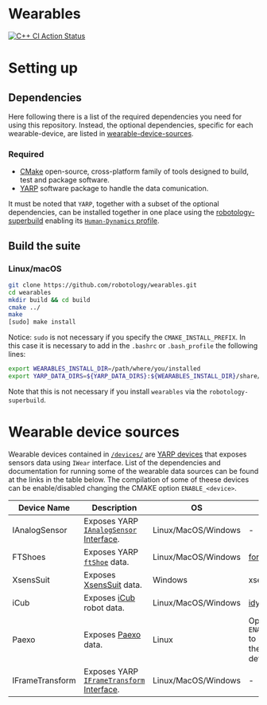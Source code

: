# Wearables

[![C++ CI Action Status](https://github.com/robotology/wearables/workflows/C++%20CI%20Workflow/badge.svg)](https://github.com/robotology/wearables/actions/workflows/ci.yml)

# Setting up
## Dependencies
Here following there is a list of the required dependencies you need for using this repository. Instead, the optional dependencies, specific for each wearable-device, are listed in [wearable-device-sources](#wearable-device-sources).

### Required
* [CMake](https://cmake.org/download/) open-source, cross-platform family of tools designed to build, test and package software.
* [YARP](http://www.yarp.it/) software package to handle the data comunication.

It must be noted that `YARP`, together with a subset of the optional dependencies, can be installed together in one place using the [robotology-superbuild](https://github.com/robotology/robotology-superbuild) enabling its [`Human-Dynamics` profile](https://github.com/robotology/robotology-superbuild#human-dynamics).

## Build the suite
### Linux/macOS

```sh
git clone https://github.com/robotology/wearables.git
cd wearables
mkdir build && cd build
cmake ../
make
[sudo] make install
```
Notice: `sudo` is not necessary if you specify the `CMAKE_INSTALL_PREFIX`. In this case it is necessary to add in the `.bashrc` or `.bash_profile` the following lines:
``` sh
export WEARABLES_INSTALL_DIR=/path/where/you/installed
export YARP_DATA_DIRS=${YARP_DATA_DIRS}:${WEARABLES_INSTALL_DIR}/share/yarp
```
Note that this is not necessary if you install `wearables` via the `robotology-superbuild`.


# Wearable device sources
Wearable devices contained in [`/devices/`](/devices) are [YARP devices](http://www.yarp.it/git-master/note_devices.html) that exposes sensors data using `IWear` interface. List of the dependencies and documentation for running some of the wearable data sources can be found at the links in the table below. The compilation of some of theese devices can be enable/disabled changing the CMAKE option `ENABLE_<device>`.

| Device Name | Description | OS | Dependencies| Documentation |
|---------------|------|---------------|----------------------------------------------------------|------|
| IAnalogSensor | Exposes YARP [`IAnalogSensor` Interface](http://www.yarp.it/git-master/classyarp_1_1dev_1_1IAnalogSensor.html). |  Linux/MacOS/Windows  | - |  - |
| FTShoes | Exposes YARP [`ftShoe`](https://github.com/robotology/forcetorque-yarp-devices/tree/master/ftShoe) data. |  Linux/MacOS/Windows   | [forcetorque-yarp-devices](https://github.com/robotology/forcetorque-yarp-devices) | [:books:](/doc/How-to-run-FTshoes.md) |
| XsensSuit | Exposes [XsensSuit](https://www.xsens.com/motion-capture) data. |  Windows   | xsens MVN SDK 2018.0.3 | [:books:](/doc/How-to-run-XsensSuit.md) |
| iCub | Exposes [iCub](https://icub.iit.it/) robot data. |  Linux/MacOS/Windows   | [idyntree](https://github.com/robotology/idyntree) | [:books:](/doc/How-to-run-iCub-as-wearable-source.md) |
| Paexo | Exposes [Paexo](https://paexo.com/?lang=en) data. |  Linux  | Optional flag `ENABLE_PAEXO_USE_iFEELDriver` to use `iFeelDriver` (Contact the maintainer for more details) | - |
| IFrameTransform | Exposes YARP [`IFrameTransform` Interface](http://www.yarp.it/git-master/classyarp_1_1dev_1_1IFrameTransform.html). |  Linux/MacOS/Windows  | - |  - |
